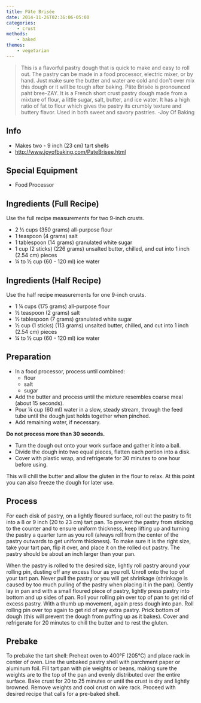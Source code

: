 ```yaml
---
title: Pâte Brisée
date: 2014-11-26T02:36:06-05:00
categories: 
    - crust
methods:
    - baked
themes:
    - vegetarian
---
```


> This is a flavorful pastry dough that is quick to make and easy to
> roll out. The pastry can be made in a food processor, electric mixer,
> or by hand. Just make sure the butter and water are cold and don't
> over mix this dough or it will be tough after baking. Pâte Brisée is
> pronounced paht bree-ZAY. It is a French short crust pastry dough made
> from a mixture of flour, a little sugar, salt, butter, and ice water.
> It has a high ratio of fat to flour which gives the pastry its crumbly
> texture and buttery flavor. Used in both sweet and savory pastries.
> -Joy Of Baking

## Info

-   Makes two - 9 inch (23 cm) tart shells
-   http://www.joyofbaking.com/PateBrisee.html

## Special Equipment

-   Food Processor

## Ingredients (Full Recipe)

Use the full recipe measurements for two 9-inch crusts.

-   2 ½ cups (350 grams) all-purpose flour
-   1 teaspoon (4 grams) salt
-   1 tablespoon (14 grams) granulated white sugar
-   1 cup (2 sticks) (226 grams) unsalted butter, chilled, and cut into
    1 inch (2.54 cm) pieces
-   ¼ to ½ cup (60 - 120 ml) ice water

## Ingredients (Half Recipe)

Use the half recipe measurements for one 9-inch crusts.

-   1 ¼ cups (175 grams) all-purpose flour
-   ½ teaspoon (2 grams) salt
-   ½ tablespoon (7 grams) granulated white sugar
-   ½ cup (1 sticks) (113 grams) unsalted butter, chilled, and cut into
    1 inch (2.54 cm) pieces
-   ¼ to ½ cup (60 - 120 ml) ice water

## Preparation

-   In a food processor, process until combined:
    -   flour
    -   salt
    -   sugar
-   Add the butter and process until the mixture resembles coarse meal
    (about 15 seconds).
-   Pour ¼ cup (60 ml) water in a slow, steady stream, through the feed
    tube until the dough just holds together when pinched.
-   Add remaining water, if necessary.

**Do not process more than 30 seconds.**

-   Turn the dough out onto your work surface and gather it into a ball.
-   Divide the dough into two equal pieces, flatten each portion into a
    disk.
-   Cover with plastic wrap, and refrigerate for 30 minutes to one hour
    before using.

This will chill the butter and allow the gluten in the flour to relax.
At this point you can also freeze the dough for later use.

## Process

For each disk of pastry, on a lightly floured surface, roll out the
pastry to fit into a 8 or 9 inch (20 to 23 cm) tart pan. To prevent the
pastry from sticking to the counter and to ensure uniform thickness,
keep lifting up and turning the pastry a quarter turn as you roll
(always roll from the center of the pastry outwards to get uniform
thickness). To make sure it is the right size, take your tart pan, flip
it over, and place it on the rolled out pastry. The pastry should be
about an inch larger than your pan.

When the pastry is rolled to the desired size, lightly roll pastry
around your rolling pin, dusting off any excess flour as you roll.
Unroll onto the top of your tart pan. Never pull the pastry or you will
get shrinkage (shrinkage is caused by too much pulling of the pastry
when placing it in the pan). Gently lay in pan and with a small floured
piece of pastry, lightly press pastry into bottom and up sides of pan.
Roll your rolling pin over top of pan to get rid of excess pastry. With
a thumb up movement, again press dough into pan. Roll rolling pin over
top again to get rid of any extra pastry. Prick bottom of dough (this
will prevent the dough from puffing up as it bakes). Cover and
refrigerate for 20 minutes to chill the butter and to rest the gluten.

## Prebake

To prebake the tart shell: Preheat oven to 400°F (205°C) and place rack
in center of oven. Line the unbaked pastry shell with parchment paper or
aluminum foil. Fill tart pan with pie weights or beans, making sure the
weights are to the top of the pan and evenly distributed over the entire
surface. Bake crust for 20 to 25 minutes or until the crust is dry and
lightly browned. Remove weights and cool crust on wire rack. Proceed
with desired recipe that calls for a pre-baked shell.
